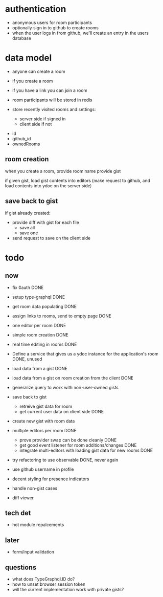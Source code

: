 # authentication

- anonymous users for room participants
- optionally sign in to github to create rooms
- when the user logs in from github, we'll create an entry in the users database

# data model

- anyone can create a room
- if you create a room

- if you have a link you can join a room

- room participants will be stored in redis

- store recently visited rooms and settings:

  - server side if signed in
  - client side if not

* id
* github_id
* ownedRooms

## room creation

when you create a room,
provide room name
provide gist

if given gist, load gist contents into editors
(make request to github, and load contents into ydoc on the server side)

## save back to gist

if gist already created:

- provide diff with gist for each file
  - save all
  - save one
- send request to save on the client side

# todo

## now

- fix 0auth DONE
- setup type-graphql DONE
- get room data populating DONE

- assign links to rooms, send to empty page DONE
- one editor per room DONE

- simple room creation DONE
- real time editing in rooms DONE

- Define a service that gives us a ydoc instance for the application's room DONE, unused

- load data from a gist DONE
- load data from a gist on room creation from the client DONE
- generalize query to work with non-user-owned gists

- save back to gist
  - retreive gist data for room
  - get current user data on client side DONE
- create new gist with room data

- multiple editors per room DONE

  - prove provider swap can be done cleanly DONE
  - get good event listener for room additions/changes DONE
  - integrate multi-editors with loading gist data for new rooms DONE

- try refactoring to use observable DONE, never again
- use github username in profile
- decent styling for presence indicators
- handle non-gist cases
- diff viewer

## tech det

- hot module repalcements

## later

- form/input validation

## questions

- what does TypeGraphql.ID do?
- how to unset browser session token
- will the current implementation work with private gists?
